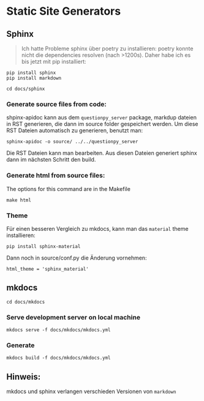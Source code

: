 
# Static Site Generators

## Sphinx

>   Ich hatte Probleme sphinx über poetry zu installieren: poetry konnte nicht die
    dependencies resolven (nach >1200s).
    Daher habe ich es bis jetzt mit pip installiert:
```
pip install sphinx
pip install markdown
```

```
cd docs/sphinx
```

### Generate source files from code:

shpinx-apidoc kann aus dem `questionpy_server` package, markdup dateien in RST
generieren, die dann im source folder gespeichert werden.
Um diese RST Dateien automatisch zu generieren, benutzt man:

```
sphinx-apidoc -o source/ ../../questionpy_server
```

Die RST Dateien kann man bearbeiten. Aus diesen Dateien generiert sphinx
dann im nächsten Schritt den build.

### Generate html from source files:
The options for this command are in the Makefile
```
make html 
```

### Theme

Für einen besseren Vergleich zu mkdocs, kann man das `material` theme installieren:
```
pip install sphinx-material
```
Dann noch in source/conf.py die Änderung vornehmen:
```
html_theme = 'sphinx_material'
```
## mkdocs

```
cd docs/mkdocs
```

### Serve development server on local machine

```
mkdocs serve -f docs/mkdocs/mkdocs.yml
```

### Generate 

```
mkdocs build -f docs/mkdocs/mkdocs.yml
```

## Hinweis:

mkdocs und sphinx verlangen verschieden Versionen von `markdown`